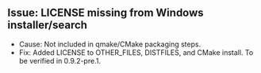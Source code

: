## Issue: LICENSE missing from Windows installer/search
- Cause: Not included in qmake/CMake packaging steps.
- Fix: Added LICENSE to OTHER_FILES, DISTFILES, and CMake install. To be verified in 0.9.2-pre.1. 